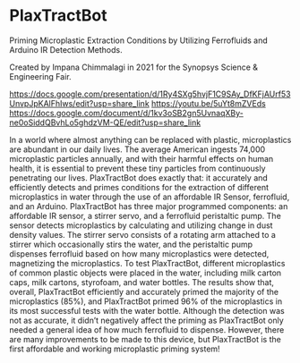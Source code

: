 # PlaxTractBot
Priming Microplastic Extraction Conditions by Utilizing Ferrofluids and Arduino IR Detection Methods. 

Created by Impana Chimmalagi in 2021 for the Synopsys Science & Engineering Fair.

https://docs.google.com/presentation/d/1Ry4SXg5hvjF1C9SAy_DfKFjAUrf53UnvpJpKAlFhIws/edit?usp=share_link
https://youtu.be/5uYt8mZVEds
https://docs.google.com/document/d/1kv3oSB2gn5UvnaqXBy-ne0oSiddQBvhLo5ghdzVM-QE/edit?usp=share_link

In a world where almost anything can be replaced with plastic, microplastics are abundant in our daily lives. The average American ingests 74,000 microplastic particles annually, and with their harmful effects on human health, it is essential to prevent these tiny particles from continuously penetrating our lives. PlaxTractBot does exactly that: it accurately and efficiently detects and primes conditions for the extraction of different microplastics in water through the use of an affordable IR Sensor, ferrofluid, and an Arduino. PlaxTractBot has three major programmed components: an affordable IR sensor, a stirrer servo, and a ferrofluid peristaltic pump. The sensor detects microplastics by calculating and utilizing change in dust density values. The stirrer servo consists of a rotating arm attached to a stirrer which occasionally stirs the water, and the peristaltic pump dispenses ferrofluid based on how many microplastics were detected, magnetizing the microplastics. To test PlaxTractBot, different microplastics of common plastic objects were placed in the water, including milk carton caps, milk cartons, styrofoam, and water bottles. The results show that, overall, PlaxTractBot efficiently and accurately primed the majority of the microplastics (85%), and PlaxTractBot primed 96% of the microplastics in its most successful tests with the water bottle. Although the detection was not as accurate, it didn’t negatively affect the priming as PlaxTractBot only needed a general idea of how much ferrofluid to dispense. However, there are many improvements to be made to this device, but PlaxTractBot is the first affordable and working microplastic priming system!  
